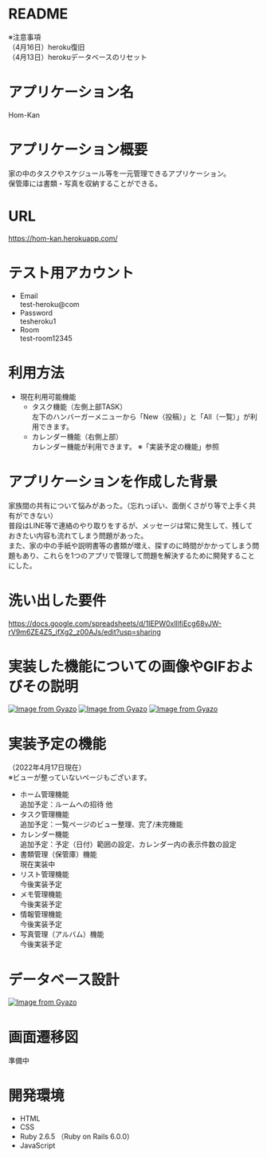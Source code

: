 # README
※注意事項  
（4月16日）heroku復旧  
（4月13日）herokuデータベースのリセット  


# アプリケーション名
Hom-Kan


# アプリケーション概要
家の中のタスクやスケジュール等を一元管理できるアプリケーション。  
保管庫には書類・写真を収納することができる。


# URL
https://hom-kan.herokuapp.com/


# テスト用アカウント
* Email  
test-heroku@com  
* Password  
tesheroku1  
* Room  
test-room12345


# 利用方法
* 現在利用可能機能  
  * タスク機能（左側上部TASK）  
左下のハンバーガーメニューから「New（投稿）」と「All（一覧）」が利用できます。  
  * カレンダー機能（右側上部）  
カレンダー機能が利用できます。
※「実装予定の機能」参照


# アプリケーションを作成した背景
家族間の共有について悩みがあった。（忘れっぽい、面倒くさがり等で上手く共有ができない）  
普段はLINE等で連絡のやり取りをするが、メッセージは常に発生して、残しておきたい内容も流れてしまう問題があった。  
また、家の中の手紙や説明書等の書類が増え、探すのに時間がかかってしまう問題もあり、これらを1つのアプリで管理して問題を解決するために開発することにした。  


# 洗い出した要件
https://docs.google.com/spreadsheets/d/1IEPW0xlllfiEcg68vJW-rV9m6ZE4Z5_ifXg2_z00AJs/edit?usp=sharing


# 実装した機能についての画像やGIFおよびその説明
[![Image from Gyazo](https://i.gyazo.com/e445f26acfee04b6544c65965ae1b2da.png)](https://gyazo.com/e445f26acfee04b6544c65965ae1b2da)
[![Image from Gyazo](https://i.gyazo.com/2f12f02d81b9e9200d87dbedc6755367.gif)](https://gyazo.com/2f12f02d81b9e9200d87dbedc6755367)
[![Image from Gyazo](https://i.gyazo.com/e5955c18fefeca1e6baa76baac1cf0d2.gif)](https://gyazo.com/e5955c18fefeca1e6baa76baac1cf0d2)


# 実装予定の機能
（2022年4月17日現在）  
※ビューが整っていないページもございます。  
* ホーム管理機能  
追加予定：ルームへの招待 他
* タスク管理機能  
追加予定：一覧ページのビュー整理、完了/未完機能  
* カレンダー機能  
追加予定：予定（日付）範囲の設定、カレンダー内の表示件数の設定  
* 書類管理（保管庫）機能  
現在実装中  
* リスト管理機能  
今後実装予定  
* メモ管理機能  
今後実装予定  
* 情報管理機能  
今後実装予定  
* 写真管理（アルバム）機能  
今後実装予定  
  

# データベース設計
[![Image from Gyazo](https://i.gyazo.com/93d88a8c658ff48b4999abe4436f97d9.png)](https://gyazo.com/93d88a8c658ff48b4999abe4436f97d9)


# 画面遷移図
準備中


# 開発環境

* HTML
* CSS
* Ruby 2.6.5 （Ruby on Rails 6.0.0）
* JavaScript
